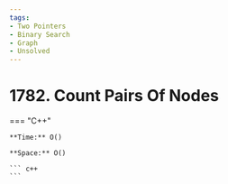 ```yaml
---
tags:
- Two Pointers
- Binary Search
- Graph
- Unsolved
---
```



# 1782. Count Pairs Of Nodes

=== "C++"

    **Time:** O()

    **Space:** O()

    ``` c++
    ```